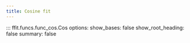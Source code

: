 ```yaml
---
title: Cosine fit
---
```


<!-- prettier-ignore -->
::: ffit.funcs.func_cos.Cos
    options:
      show_bases: false
      show_root_heading: false
      summary: false
